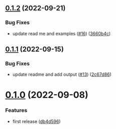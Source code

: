 ## [0.1.2](https://github.com/observeinc/terraform-google-collection/compare/v0.1.1...v0.1.2) (2022-09-21)


### Bug Fixes

* update read me and examples ([#16](https://github.com/observeinc/terraform-google-collection/issues/16)) ([3660b4c](https://github.com/observeinc/terraform-google-collection/commit/3660b4cfa313d821ebce6c1fa8c50945ab0e6364))



## [0.1.1](https://github.com/observeinc/terraform-google-collection/compare/v0.1.0...v0.1.1) (2022-09-15)


### Bug Fixes

* update readme and add output ([#13](https://github.com/observeinc/terraform-google-collection/issues/13)) ([2c67d86](https://github.com/observeinc/terraform-google-collection/commit/2c67d8629c6c1b67f4a9d8bff5964c27e58de6e6))



# [0.1.0](https://github.com/observeinc/terraform-google-collection/compare/db4d5960be8d1d54cf0dc1e17d78f6fae599c9f3...v0.1.0) (2022-09-08)


### Features

* first release ([db4d596](https://github.com/observeinc/terraform-google-collection/commit/db4d5960be8d1d54cf0dc1e17d78f6fae599c9f3))



